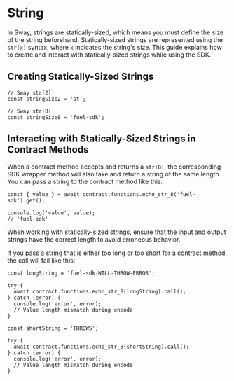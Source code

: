 # String

In Sway, strings are statically-sized, which means you must define the size of the string beforehand. Statically-sized strings are represented using the `str[x]` syntax, where `x` indicates the string's size.
This guide explains how to create and interact with statically-sized strings while using the SDK.

## Creating Statically-Sized Strings

```
// Sway str[2]
const stringSize2 = 'st';

// Sway str[8]
const stringSize8 = 'fuel-sdk';
```

## Interacting with Statically-Sized Strings in Contract Methods

When a contract method accepts and returns a `str[8]`, the corresponding SDK wrapper method will also take and return a string of the same length. You can pass a string to the contract method like this:

```
const { value } = await contract.functions.echo_str_8('fuel-sdk').get();

console.log('value', value);
// 'fuel-sdk'
```

When working with statically-sized strings, ensure that the input and output strings have the correct length to avoid erroneous behavior.

If you pass a string that is either too long or too short for a contract method, the call will fail like this:

```
const longString = 'fuel-sdk-WILL-THROW-ERROR';

try {
  await contract.functions.echo_str_8(longString).call();
} catch (error) {
  console.log('error', error);
  // Value length mismatch during encode
}

const shortString = 'THROWS';

try {
  await contract.functions.echo_str_8(shortString).call();
} catch (error) {
  console.log('error', error);
  // Value length mismatch during encode
}
```
